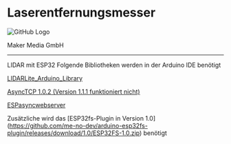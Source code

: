 # Laserentfernungsmesser

![GitHub Logo](http://www.heise.de/make/icons/make_logo.png)

Maker Media GmbH
*** 

LIDAR mit ESP32 
Folgende Bibliotheken werden in der Arduino IDE benötigt

[LIDARLite_Arduino_Library](https://github.com/garmin/LIDARLite_v3_Arduino_Library/archive/master.zip)

[AsyncTCP 1.0.2 (Version 1.1.1 funktioniert nicht)](https://github.com/me-no-dev/AsyncTCP/tree/952b7eb6ba62f7071f7da2a274d36e06b97de572)

[ESPasyncwebserver](https://github.com/me-no-dev/ESPAsyncWebServer)

Zusätzliche wird das 
[ESP32fs-Plugin in Version 1.0] (https://github.com/me-no-dev/arduino-esp32fs-plugin/releases/download/1.0/ESP32FS-1.0.zip)
 benötigt



